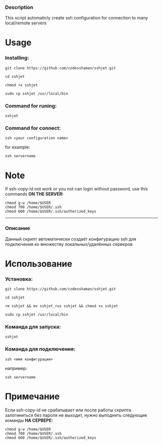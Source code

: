 ### Description

This script automaticly create ssh configuration for connection to many local/remote servers

# Usage

### Installing:

```
git clone https://github.com/codesshaman/sshjet.git
```

``cd sshjet``

``chmod +x sshjet``

``sudo cp sshjet /usr/local/bin``

### Command for runing:

``sshjet``

### Command for connect:

``ssh <your configuration name>``

for example:

``ssh servername``

# Note

If ssh-copy-id not work or you not can login without password, use this commands **ON THE SERVER:**

```
chmod g-w /home/$USER
chmod 700 /home/$USER/.ssh
chmod 600 /home/$USER/.ssh/authorized_keys
```

***

### Описание

Данный скрипт автоматически создаёт конфигурацию ssh для подключения ко множеству локальных/удалённых серверов

# Использование

### Установка:

```
git clone https://github.com/codesshaman/sshjet.git
```

``cd sshjet``

```
rm sshjet && mv sshjet_rus sshjet && chmod +x sshjet
```

``sudo cp sshjet /usr/local/bin``

### Команда для запуска:

``sshjet``

### Команда для подключения:

``ssh <имя конфигурации>``

например:

``ssh servername``

# Примечание

Если ssh-copy-id не срабатывает или после работы скрипта залогиниться без пароля не выходит, нужно выподнить следующие команды **НА СЕРВЕРЕ:**

```
chmod g-w /home/$USER
chmod 700 /home/$USER/.ssh
chmod 600 /home/$USER/.ssh/authorized_keys
```
